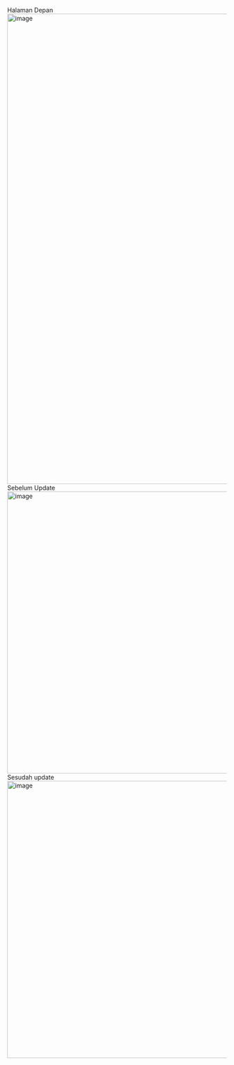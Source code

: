 Halaman Depan 
<img width="1919" height="1079" alt="image" src="https://github.com/user-attachments/assets/3ccb3a61-9459-4a44-9927-04044530ab77" />
Sebelum Update 
<img width="1272" height="647" alt="image" src="https://github.com/user-attachments/assets/0af781a8-03c9-48f9-b47e-f411c6e2bfb9" />
Sesudah update
<img width="1261" height="636" alt="image" src="https://github.com/user-attachments/assets/1bd162c7-1d84-476e-8197-9940fb96d6aa" />

